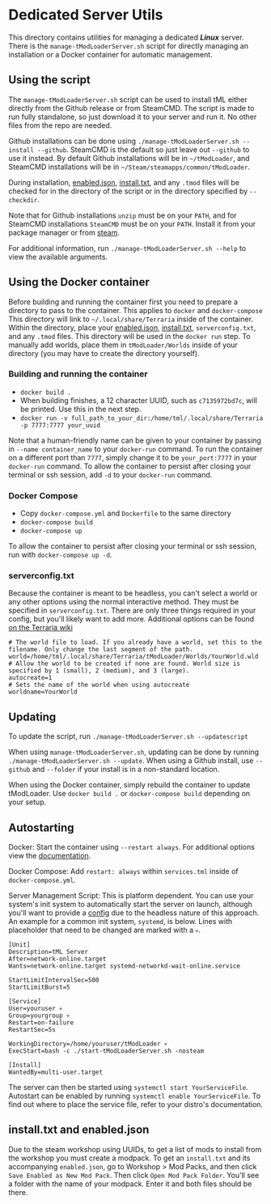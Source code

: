 # Dedicated Server Utils

This directory contains utilities for managing a dedicated ***Linux*** server. There is the `manage-tModLoaderServer.sh` script for directly managing an installation or a Docker container for automatic management.

## Using the script

The `manage-tModLoaderServer.sh` script can be used to install tML either directly from the Github release or from SteamCMD. The script is made to run fully standalone, so just download it to your server and run it. No other files from the repo are needed.

Github installations can be done using `./manage-tModLoaderServer.sh --install --github`. SteamCMD is the default so just leave out `--github` to use it instead. By default Github installations will be in `~/tModLoader`, and SteamCMD installations will be in `~/Steam/steamapps/common/tModLoader`.

During installation, [enabled.json](#install.txt-and-enabled.json), [install.txt](#install.txt-and-enabled.json), and any `.tmod` files will be checked for in the directory of the script or in the directory specified by `--checkdir`.

Note that for Github installations `unzip` must be on your `PATH`, and for SteamCMD installations `SteamCMD` must be on your `PATH`. Install it from your package manager or from [steam](https://developer.valvesoftware.com/wiki/SteamCMD).

For additional information, run `./manage-tModLoaderServer.sh --help` to view the available arguments.

## Using the Docker container

Before building and running the container first you need to prepare a directory to pass to the container. This applies to `docker` and `docker-compose` This directory will link to `~/.local/share/Terraria` inside of the container. Within the directory, place your [enabled.json](#install.txt-and-enabled.json), [install.txt](#install.txt-and-enabled.json), `serverconfig.txt`, and any `.tmod` files. This directory will be used in the `docker run` step. To manually add worlds, place them in `tModLoader/Worlds` inside of your directory (you may have to create the directory yourself).

### Building and running the container
 * `docker build .`
 * When building finishes, a 12 character UUID, such as `c7135972bd7c`, will be printed. Use this in the next step.
 * `docker run -v full_path_to_your_dir:/home/tml/.local/share/Terraria -p 7777:7777 your_uuid`

Note that a human-friendly name can be given to your container by passing in `--name container_name` to your `docker-run` command. To run the container on a different port than `7777`, simply change it to be `your_port:7777` in your `docker-run` command. To allow the container to persist after closing your terminal or ssh session, add `-d` to your `docker-run` command.

### Docker Compose
 * Copy `docker-compose.yml` and `Dockerfile` to the same directory
 * `docker-compose build`
 * `docker-compose up`

To allow the container to persist after closing your terminal or ssh session, run with `docker-compose up -d`.


### serverconfig.txt
Because the container is meant to be headless, you can't select a world or any other options using the normal interactive method. They must be specified in `serverconfig.txt`. There are only three things required in your config, but you'll likely want to add more. Additional options can be found [on the Terraria wiki](https://terraria.wiki.gg/wiki/Server#Server_config_file)

```
# The world file to load. If you already have a world, set this to the filename. Only change the last segment of the path.
world=/home/tml/.local/share/Terraria/tModLoader/Worlds/YourWorld.wld
# Allow the world to be created if none are found. World size is specified by 1 (small), 2 (medium), and 3 (large).
autocreate=1
# Sets the name of the world when using autocreate
worldname=YourWorld
```

## Updating
To update the script, run `./manage-tModLoaderServer.sh --updatescript`

When using `manage-tModLoaderServer.sh`, updating can be done by running `./manage-tModLoaderServer.sh --update`. When using a Github install, use `--github` and `--folder` if your install is in a non-standard location.

When using the Docker container, simply rebuild the container to update tModLoader. Use `docker build .` or `docker-compose build` depending on your setup.

## Autostarting
Docker: Start the container using `--restart always`. For additional options view the [documentation](https://docs.docker.com/config/containers/start-containers-automatically/).

Docker Compose: Add `restart: always` within `services.tml` inside of `docker-compose.yml`.

Server Management Script: This is platform dependent. You can use your system's init system to automatically start the server on launch, although you'll want to provide a [config](#serverconfig.txt) due to the headless nature of this approach. An example for a common init system, `systemd`, is below. Lines with placeholder that need to be changed are marked with a `💀`.

```
[Unit]
Description=tML Server
After=network-online.target
Wants=network-online.target systemd-networkd-wait-online.service

StartLimitIntervalSec=500
StartLimitBurst=5

[Service]
User=youruser 💀
Group=yourgroup 💀
Restart=on-failure
RestartSec=5s

WorkingDirectory=/home/youruser/tModLoader 💀
ExecStart=bash -c ./start-tModLoaderServer.sh -nosteam

[Install]
WantedBy=multi-user.target
```
The server can then be started using `systemctl start YourServiceFile`. Autostart can be enabled by running `systemctl enable YourServiceFile`. To find out where to place the service file, refer to your distro's documentation.

## install.txt and enabled.json

Due to the steam workshop using UUIDs, to get a list of mods to install from the workshop you must create a modpack. To get an `install.txt` and its accompanying `enabled.json`, go to Workshop > Mod Packs, and then click `Save Enabled as New Mod Pack`. Then click `Open Mod Pack Folder`. You'll see a folder with the name of your modpack. Enter it and both files should be there.
